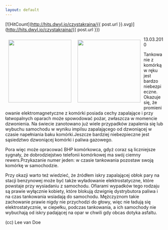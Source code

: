 ```yaml
---
layout: default
---
```


[![HitCount](http://hits.dwyl.io/czystakraina/{{ post.url }}.svg)](http://hits.dwyl.io/czystakraina/{{ post.url }})

<p><img src="{{site.baseurl}}\articles\pictures\465.stacja.jpg" align="left" style="margin: 10px 10px" width="200"><p><img src="{{site.baseurl}}\articles\pictures\.jpg" align="left" style="margin: 10px 10px" width="200"><!--29-->
13.03.2010</p><p>Tankowanie z komórką w ręku jest bardzo niebezpieczne. Okazuje się, że promieniowanie elektromagnetyczne z komórki posiada cechy zapalające i przy łatwopalnych oparach może spowodować pożar, zwłaszcza w momencie dzwonienia. Na świecie zanotowano już wiele przypadków zapalenia się lub wybuchu samochodu w wyniku impilsu zapalającego od dzwoniącej w czasie napełniania baku komórki.Jeszcze bardziej niebezpieczne jest sąsiedztwo dzwoniącej komórki i paliwa gazowego.</p><p>Pora więc może opracować BHP komórkowca, gdyż coraz są liczniejsze sygnały, że dobrodziejstwo telefonii komórkowej ma swój ciemny rewers.Przykazanie numer jeden: w czasie tankowania pozostaw swoją komórkę w samochodzie.</p><p>Przy okazji warto też wiedzieć, że źródłem iskry zapalającej obłok pary na stacji benzynowej może być także wyładowanie elektrostatyczne, które powstaje przy wysiadaniu z samochodu. Ofiarami wypadków tego rodzaju są prawie wyłącznie kobiety, które blokują dzwignię dystrybutora paliwa i na czas tankowania wsiadają do samochodu. Mężczyznom takie zachowanie prawie nigdy nie przychodzi do głowy, więc nie ładują się elektrostatycznie, w ciepełku, podczas tankowania, a ich samochody nie wybuchają od iskry padającej na opar w chwili gdy obcas dotyka asfaltu.</p><p>(cc) Lee van Doe</p>